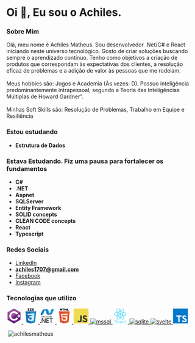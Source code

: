 # Oi 👋, Eu sou o Achiles.

### Sobre Mim
Olá, meu nome é Achiles Matheus. Sou desenvolvedor .Net/C# e React iniciando neste universo tecnológico. Gosto de criar soluções buscando sempre o aprendizado contínuo. Tenho como objetivos a criação de produtos que correspondam às expectativas dos clientes, a resolução eficaz de problemas e a adição de valor às pessoas que me rodeiam. <br><br> Meus hobbies são: Jogos e Academia (Às vezes: D). Possuo inteligência predominantemente intrapessoal, segundo a Teoria das Inteligências Múltiplas de Howard Gardner”. <br><br> Minhas Soft Skills são: Resolução de Problemas, Trabalho em Equipe e Resiliência

### Estou estudando
  - **Estrutura de Dados**

### Estava Estudando. Fiz uma pausa para fortalecer os fundamentos
  - **C#**
  - **.NET**
  - **Aspnet**
  - **SQLServer**
  - **Entity Framework**
  - **SOLID concepts**
  - **CLEAN CODE concepts**
  - **React**
  - **Typescript**

### Redes Sociais
- [LinkedIn](https://www.linkedin.com/in/achilesmatheus/)
- **achiles1707@gmail.com**
- [Facebook](https://fb.com/achiles.matheus)
- [Instagram](https://instagram.com/achilesmatheus)


###  Tecnologias que utilizo
<p align="left"> <a href="https://www.w3schools.com/cs/" target="_blank" rel="noreferrer"> <img src="https://raw.githubusercontent.com/devicons/devicon/master/icons/csharp/csharp-original.svg" alt="csharp" width="40" height="40"/> </a> <a href="https://www.w3schools.com/css/" target="_blank" rel="noreferrer"> <img src="https://raw.githubusercontent.com/devicons/devicon/master/icons/css3/css3-original-wordmark.svg" alt="css3" width="40" height="40"/> </a> <a href="https://dotnet.microsoft.com/" target="_blank" rel="noreferrer"> <img src="https://raw.githubusercontent.com/devicons/devicon/master/icons/dot-net/dot-net-original-wordmark.svg" alt="dotnet" width="40" height="40"/> </a> <a href="https://www.w3.org/html/" target="_blank" rel="noreferrer"> <img src="https://raw.githubusercontent.com/devicons/devicon/master/icons/html5/html5-original-wordmark.svg" alt="html5" width="40" height="40"/> </a> <a href="https://developer.mozilla.org/en-US/docs/Web/JavaScript" target="_blank" rel="noreferrer"> <img src="https://raw.githubusercontent.com/devicons/devicon/master/icons/javascript/javascript-original.svg" alt="javascript" width="40" height="40"/> </a> <a href="https://www.microsoft.com/en-us/sql-server" target="_blank" rel="noreferrer"> <img src="https://www.svgrepo.com/show/303229/microsoft-sql-server-logo.svg" alt="mssql" width="40" height="40"/> </a> <a href="https://reactjs.org/" target="_blank" rel="noreferrer"> <img src="https://raw.githubusercontent.com/devicons/devicon/master/icons/react/react-original-wordmark.svg" alt="react" width="40" height="40"/> </a> <a href="https://www.sqlite.org/" target="_blank" rel="noreferrer"> <img src="https://www.vectorlogo.zone/logos/sqlite/sqlite-icon.svg" alt="sqlite" width="40" height="40"/> </a> <a href="https://svelte.dev" target="_blank" rel="noreferrer"> <img src="https://upload.wikimedia.org/wikipedia/commons/1/1b/Svelte_Logo.svg" alt="svelte" width="40" height="40"/> </a> <a href="https://www.typescriptlang.org/" target="_blank" rel="noreferrer"> <img src="https://raw.githubusercontent.com/devicons/devicon/master/icons/typescript/typescript-original.svg" alt="typescript" width="40" height="40"/> </a> </p>


<p>&nbsp;<img align="center" src="https://github-readme-stats.vercel.app/api?username=achilesmatheus&show_icons=true&locale=en" alt="achilesmatheus" /></p>

